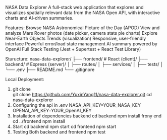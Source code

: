 NASA Data Explorer
A full-stack web application that explores and visualizes spatially relevant data from the NASA Open API, with interactive charts and AI-driven summaries.

Features:
Browse NASA Astronomical Picture of the Day (APOD) 
View and analyze Mars Rover photos (date picker, camera stats pie charts) 
Explore Near-Earth Objects Trends (visualization) 
Responsive, user-friendly interface 
Powerful error/load state management 
AI summary powered by OpenAI 
Full Stack Testing (Jest + Supertest + React Test Library)


Sturucture:
nasa-data-explorer/
├── frontend/      # React (client)/
├── backend/       # Express (server)/
│   ├── routes/
│   ├── services/
│   ├── tests/
│   └── .env 
├── README.md
└── .gitignore

Local Deployment:
1. git clone  
    git clone https://github.com/YuxinYang11/nasa-data-explorer.git
    cd nasa-data-explorer
2. Configuring the api in .env
    NASA_API_KEY=YOUR_NASA_KEY
    OPENAI_API_KEY=YOUR_OpenAI_KEY
3. Installation of dependencies
    backend
    cd backend
    npm install
    frony end
    cd ../frontend
    npm install
4. Start
    cd backend
    npm start
    cd frontend
    npm start
5. Testing
    Both backend and frontend
    npm test 
